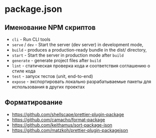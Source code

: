 # package.json

## Именование NPM скриптов

- `cli` - Run CLI tools
- `serve` / `dev` - Start the server (dev server) in development mode,
- `build` - produces a production-ready bundle in the dist/ directory,
- `start` - Start the server in production mode after `build`
- `generate` - generate project files after `build`
- `lint` - статическая проверка кода и соответствия соглашению о стиле кода
- `test` - запуск тестов (unit, end-to-end)
- `expose` - экспортировать локально разрабатываемые пакеты для использования в других проектах

## Форматирование

- https://github.com/shellscape/prettier-plugin-package
- https://github.com/camacho/format-package
- https://github.com/keithamus/sort-package-json
- https://github.com/matzkoh/prettier-plugin-packagejson
